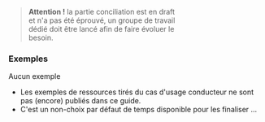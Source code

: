 <div style="width: 65%">
    <blockquote class="stu-note">
    <p>
    <b>Attention !</b> la partie conciliation est en draft et n'a pas été éprouvé, un groupe de travail dédié doit être lancé afin de faire évoluer le besoin.
    </p>
    </blockquote>
</div>

### Exemples

Aucun exemple

- Les exemples de ressources tirés du cas d'usage conducteur ne sont pas (encore) publiés dans ce guide.
- C'est un non-choix par défaut de temps disponible pour les finaliser ...
